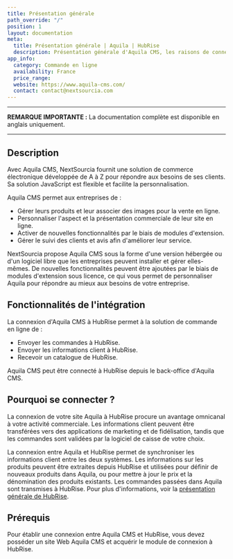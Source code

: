 ```yaml
---
title: Présentation générale
path_override: "/"
position: 1
layout: documentation
meta:
  title: Présentation générale | Aquila | HubRise
  description: Présentation générale d'Aquila CMS, les raisons de connecter votre site Aquila CMS à HubRise et fonctionnalités de l'intégration avec HubRise.
app_info:
  category: Commande en ligne
  availability: France
  price_range: 
  website: https://www.aquila-cms.com/
  contact: contact@nextsourcia.com
---
```


---

**REMARQUE IMPORTANTE :** La documentation complète est disponible <Link to="/apps/aquila-cms" addLocalePrefix={false}>en anglais uniquement</Link>.

---

## Description

Avec Aquila CMS, NextSourcia fournit une solution de commerce électronique développée de A à Z pour répondre aux besoins de ses clients. Sa solution JavaScript est flexible et facilite la personnalisation.

Aquila CMS permet aux entreprises de :

- Gérer leurs produits et leur associer des images pour la vente en ligne.
- Personnaliser l'aspect et la présentation commerciale de leur site en ligne.
- Activer de nouvelles fonctionnalités par le biais de modules d'extension.
- Gérer le suivi des clients et avis afin d'améliorer leur service.

NextSourcia propose Aquila CMS sous la forme d'une version hébergée ou d'un logiciel libre que les entreprises peuvent installer et gérer elles-mêmes. De nouvelles fonctionnalités peuvent être ajoutées par le biais de modules d'extension sous licence, ce qui vous permet de personnaliser Aquila pour répondre au mieux aux besoins de votre entreprise.

## Fonctionnalités de l'intégration

La connexion d'Aquila CMS à HubRise permet à la solution de commande en ligne de :

- Envoyer les commandes à HubRise.
- Envoyer les informations client à HubRise.
- Recevoir un catalogue de HubRise.

Aquila CMS peut être connecté à HubRise depuis le back-office d'Aquila CMS.

## Pourquoi se connecter ?

La connexion de votre site Aquila à HubRise procure un avantage omnicanal à votre activité commerciale. Les informations client peuvent être transférées vers des applications de marketing et de fidélisation, tandis que les commandes sont validées par la logiciel de caisse de votre choix.

La connexion entre Aquila et HubRise permet de synchroniser les informations client entre les deux systèmes. Les informations sur les produits peuvent être extraites depuis HubRise et utilisées pour définir de nouveaux produits dans Aquila, ou pour mettre à jour le prix et la dénomination des produits existants. Les commandes passées dans Aquila sont transmises à HubRise. Pour plus d'informations, voir la [présentation générale de HubRise](/docs).

## Prérequis

Pour établir une connexion entre Aquila CMS et HubRise, vous devez posséder un site Web Aquila CMS et acquérir le module de connexion à HubRise.
